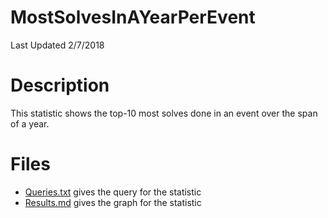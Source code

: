 # **MostSolvesInAYearPerEvent**
Last Updated 2/7/2018

# Description
This statistic shows the top-10 most solves done in an event over the span of a year.

# Files
 - [Queries.txt](https://github.com/Jambrose777/JacobAmbroseWCAStatistics/blob/master/MostSolvesInAYearPerEvent/Queries.txt) gives the query for the statistic
 - [Results.md](https://github.com/Jambrose777/JacobAmbroseWCAStatistics/blob/master/MostSolvesInAYearPerEvent/Results.md) gives the graph for the statistic
